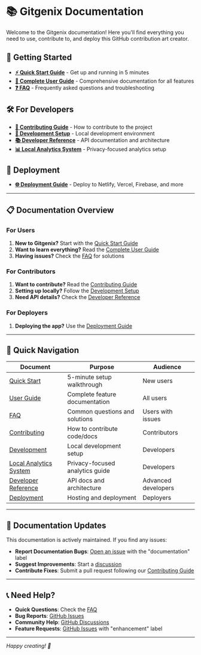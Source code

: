 # 📚 Gitgenix Documentation

Welcome to the Gitgenix documentation! Here you'll find everything you need to use, contribute to, and deploy this GitHub contribution art creator.

## 🚀 Getting Started

- **[⚡ Quick Start Guide](./QUICK_START.md)** - Get up and running in 5 minutes
- **[📖 Complete User Guide](./USER_GUIDE.md)** - Comprehensive documentation for all features
- **[❓ FAQ](./FAQ.md)** - Frequently asked questions and troubleshooting

## 🛠️ For Developers

- **[🤝 Contributing Guide](./CONTRIBUTING.md)** - How to contribute to the project
- **[🔧 Development Setup](./DEVELOPMENT.md)** - Local development environment
- **[📚 Developer Reference](./DEVELOPER_REFERENCE.md)** - API documentation and architecture
- **[📊 Local Analytics System](./GOOGLE_ANALYTICS_SETUP.md)** - Privacy-focused analytics setup

## 🚀 Deployment

- **[🌐 Deployment Guide](./DEPLOYMENT.md)** - Deploy to Netlify, Vercel, Firebase, and more

---

## 📋 Documentation Overview

### For Users

1. **New to Gitgenix?** Start with the [Quick Start Guide](./QUICK_START.md)
2. **Want to learn everything?** Read the [Complete User Guide](./USER_GUIDE.md)
3. **Having issues?** Check the [FAQ](./FAQ.md) for solutions

### For Contributors

1. **Want to contribute?** Read the [Contributing Guide](./CONTRIBUTING.md)
2. **Setting up locally?** Follow the [Development Setup](./DEVELOPMENT.md)
3. **Need API details?** Check the [Developer Reference](./DEVELOPER_REFERENCE.md)

### For Deployers

1. **Deploying the app?** Use the [Deployment Guide](./DEPLOYMENT.md)

---

## 🎯 Quick Navigation

| Document                                              | Purpose                         | Audience            |
| ----------------------------------------------------- | ------------------------------- | ------------------- |
| [Quick Start](./QUICK_START.md)                       | 5-minute setup walkthrough      | New users           |
| [User Guide](./USER_GUIDE.md)                         | Complete feature documentation  | All users           |
| [FAQ](./FAQ.md)                                       | Common questions and solutions  | Users with issues   |
| [Contributing](./CONTRIBUTING.md)                     | How to contribute code/docs     | Contributors        |
| [Development](./DEVELOPMENT.md)                       | Local development setup         | Developers          |
| [Local Analytics System](./GOOGLE_ANALYTICS_SETUP.md) | Privacy-focused analytics guide | Developers          |
| [Developer Reference](./DEVELOPER_REFERENCE.md)       | API docs and architecture       | Advanced developers |
| [Deployment](./DEPLOYMENT.md)                         | Hosting and deployment          | Deployers           |

---

## 🔄 Documentation Updates

This documentation is actively maintained. If you find any issues:

- **Report Documentation Bugs**: [Open an issue](https://github.com/thesujalpatel/gitgenix/issues) with the "documentation" label
- **Suggest Improvements**: Start a [discussion](https://github.com/thesujalpatel/gitgenix/discussions)
- **Contribute Fixes**: Submit a pull request following our [Contributing Guide](./CONTRIBUTING.md)

---

## 📞 Need Help?

- **Quick Questions**: Check the [FAQ](./FAQ.md)
- **Bug Reports**: [GitHub Issues](https://github.com/thesujalpatel/gitgenix/issues)
- **Community Help**: [GitHub Discussions](https://github.com/thesujalpatel/gitgenix/discussions)
- **Feature Requests**: [GitHub Issues](https://github.com/thesujalpatel/gitgenix/issues) with "enhancement" label

---

_Happy creating! 🎨_
